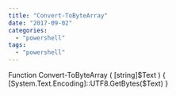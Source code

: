 ```yaml
---
title: "Convert-ToByteArray"
date: "2017-09-02"
categories: 
  - "powershell"
tags: 
  - "powershell"
---
```


Function Convert-ToByteArray ( \[string\]$Text ) {
  \[System.Text.Encoding\]::UTF8.GetBytes($Text)
}
